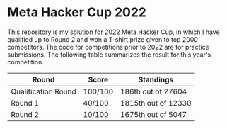# Meta Hacker Cup 2022

This repository is my solution for 2022 Meta Hacker Cup, in which I have qualified up to Round 2 and won a T-shirt prize given to top 2000 competitors. The code for competitions prior to 2022 are for practice submissions. The following table summarizes the result for this year's competition.

| Round  | Score | Standings |
| ------------- | ------------- | ------------- |
| Qualification Round | 100/100 | 186th out of 27604 |
| Round 1 | 40/100 | 1815th out of 12330 |
| Round 2 | 10/100 | 1675th out of 5047 |
